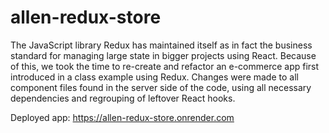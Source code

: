 # allen-redux-store

The JavaScript library Redux has maintained itself as in fact the business standard for managing large state in bigger projects using React. Because of this, we took the time to re-create and refactor an e-commerce app first introduced in a class example using Redux. Changes were made to all component files found in the server side of the code, using all necessary dependencies and regrouping of leftover React hooks. 

Deployed app: https://allen-redux-store.onrender.com